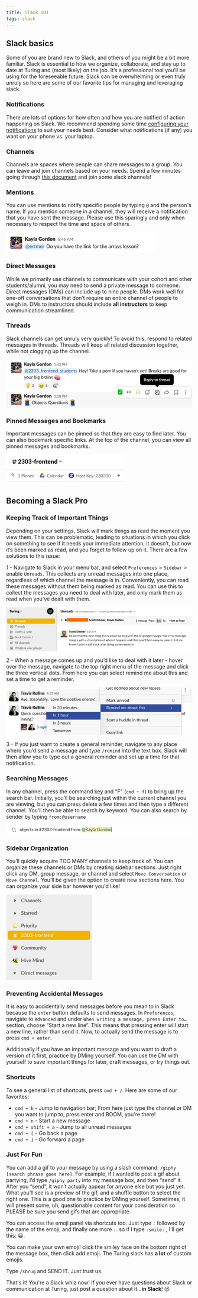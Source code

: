 ```yaml
---
title: Slack 101
tags: slack
---
```



## Slack basics

Some of you are brand new to Slack, and others of you might be a bit more familiar. Slack is essential to how we organize, collaborate, and stay up to date at Turing and (most likely) on the job. It’s a professional tool you’ll be using for the foreseeable future. Slack can be overwhelming or even truly unruly so here are some of our favorite tips for managing and leveraging slack. 

### Notifications

There are lots of options for how often and how you are notified of action happening on Slack. We recommend spending some time [configuring your notifications](https://slack.com/help/articles/201355156-Configure-your-Slack-notifications) to suit your needs best. Consider what notifications (if any) you want on your phone vs. your laptop.

### Channels

Channels are spaces where people can share messages to a group. You can leave and join channels based on your needs. Spend a few minutes going through [this document](https://docs.google.com/document/d/1Z6KoqTbLQcudqybCvaHaivf0YNM73BjTNZWPOBuWDcU/edit) and join some slack channels!

### Mentions

You can use mentions to notify specific people by typing `@` and the person's name. If you mention someone in a channel, they will receive a notification that you have sent the message. Please use this sparingly and only when necessary to respect the time and space of others.

![mention](./assets/images/slack/mention.png)

### Direct Messages

While we primarily use channels to communicate with your cohort and other students/alumni, you may need to send a private message to someone. Direct messages (DMs) can include up to nine people. DMs work well for one-off conversations that don’t require an entire channel of people to weigh in. DMs to instructors should include **all instructors** to keep communication streamlined. 

### Threads

Slack channels can get unruly very quickly! To avoid this, respond to related messages in threads. Threads will keep all related discussion together, while not clogging up the channel.

![thread image](./assets/images/slack/thread.png)

### Pinned Messages and Bookmarks

Important messages can be pinned so that they are easy to find later. You can also bookmark specific links. At the top of the channel, you can view all pinned messages and bookmarks.

![pinned and bookmarked](./assets/images/slack/pinned_bookmarked.png)

## Becoming a Slack Pro

### Keeping Track of Important Things

Depending on your settings, Slack will mark things as read the moment you view them. This can be problematic, leading to situations in which you click on something to see if it needs your immediate attention, it doesn’t, but now it’s been marked as read, and you forget to follow up on it. There are a few solutions to this issue:  
  
1 - Navigate to Slack in your menu bar, and select `Preferences` > `Sidebar` > enable `Unreads`. This collects any unread messages into one place, regardless of which channel the message is in. Conveniently, you can read these messages without them being marked as read. You can use this to collect the messages you need to deal with later, and only mark them as read when you've dealt with them.  

![unread](./assets/images/slack/unread.png)

2 - When a message comes up and you’d like to deal with it later - hover over the message, navigate to the top right menu of the message and click the three vertical dots. From here you can select remind me about this and set a time to get a reminder. 

![remind](./assets/images/slack/remind.png)

3 - If you just want to create a general reminder, navigate to any place where you’d send a message and type `/remind` into the text box. Slack will then allow you to type out a general reminder and set up a time for that notification. 

### Searching Messages

In any channel, press the command key and “F” (`cmd + f`) to bring up the search bar. Initially, you’ll be searching just within the current channel you are viewing, but you can press delete a few times and then type a different channel. You’ll then be able to search by keyword. You can also search by sender by typing `from:@username`

![search](./assets/images/slack/search.png)

### Sidebar Organization

You’ll quickly acquire TOO MANY channels to keep track of. You can organize these channels or DMs by creating sidebar sections. Just right click any DM, group message, or channel and select `Move Conversation` or `Move Channel`. You’ll be given the option to create new sections here. You can organize your side bar however you'd like!

![sidebar](./assets/images/slack/sidebar.png)

### Preventing Accidental Messages

It is easy to accidentally send messages before you mean to in Slack because the `enter` button defaults to send messages. In `Preferences`, navigate to `Advanced` and under `When writing a message, press Enter to…` section, choose “Start a new line”. This means that pressing enter will start a new line, rather than send it. Now, to actually send the message is to press `cmd + enter`. 

Additionally if you have an important message and you want to draft a version of it first, practice by DMing yourself. You can use the DM with yourself to save important things for later, draft messages, or try things out.

### Shortcuts 

To see a general list of shortcuts, press `cmd + /`. Here are some of our favorites: 
- `cmd + k` - Jump to navigation bar; From here just type the channel or DM you want to jump to, press enter and BOOM, you're there! 
- `cmd + n` - Start a new message
- `cmd + shift + a` - Jump to all unread messages
- `cmd + [` - Go back a page 
- `cmd + ]` - Go forward a page


### Just For Fun

You can add a gif to your message by using a slash command: `/giphy [search phrase goes here]`. For example, if I wanted to post a gif about partying, I’d type `/giphy party` into my message box, and then “send” it. After you “send”, it won’t actually appear for anyone else but you just yet. What you’ll see is a preview of the gif, and a shuffle button to select the right one. This is a good one to practice by DMing yourself. Sometimes, it will present some, uh, questionable content for your consideration so PLEASE be sure you send gifs that are appropriate. 

You can access the emoji panel via shortcuts too. Just type `:` followed by the name of the emoji, and finally one more `:`. so if I type `:smile:` , I’ll get this: 😀.  

You can make your own emoji! click the smiley face on the bottom right of the message box, then click add emoji. The Turing slack has **a lot** of custom emojis.

Type `/shrug` and SEND IT. Just trust us.

That's it! You're a Slack whiz now! If you ever have questions about Slack or communication at Turing, just post a question about it...**in Slack**! 😉